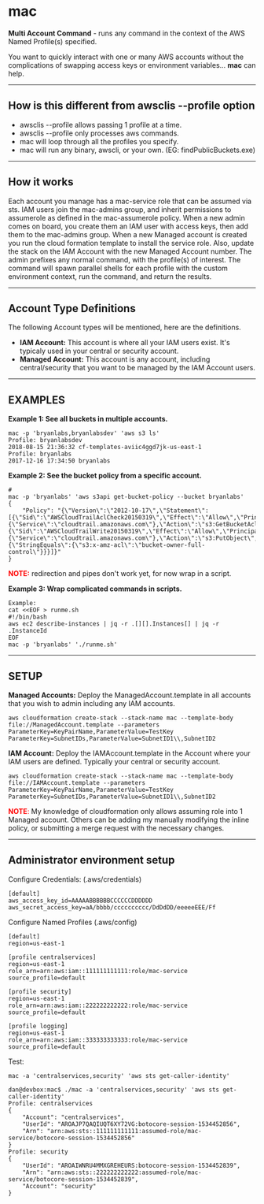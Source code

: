 # mac
**Multi Account Command** - runs any command in the context of the AWS Named Profile(s) specified.


You want to quickly interact with one or many AWS accounts without the complications of swapping access keys or environment variables... **mac** can help.

------------
How is this different from awsclis --profile option
------------
* awsclis --profile allows passing 1 profile at a time.  
* awsclis --profile only processes aws commands.  
* mac will loop through all the profiles you specify.  
* mac will run any binary, awscli, or your own.  (EG: findPublicBuckets.exe)

------------
How it works
------------
Each account you manage has a mac-service role that can be assumed via sts. IAM users join the mac-admins group, and inherit permissions to assumerole as defined in the mac-assumerole policy. When a new admin comes on board, you create them an IAM user with access keys, then add them to the mac-admins group. When a new Managed account is created you run the cloud formation template to install the service role. Also, update the stack on the IAM Account with the new Managed Account number. The admin prefixes any normal command, with the profile(s) of interest. The command will spawn parallel shells for each profile with the custom environment context, run the command,  and return the results.

------------
Account Type Definitions
------------
The following Account types will be mentioned, here are the definitions.
* **IAM Account:** This account is where all your IAM users exist. It's typicaly used in your central or security account.  
* **Managed Account:** This account is any account, including central/security that you want to be managed by the IAM Account users.  

------------
EXAMPLES 
------------

**Example 1: See all buckets in multiple accounts.**

````
mac -p 'bryanlabs,bryanlabsdev' 'aws s3 ls'
Profile: bryanlabsdev
2018-08-15 21:36:32 cf-templates-aviic4ggd7jk-us-east-1
Profile: bryanlabs
2017-12-16 17:34:50 bryanlabs
````
**Example 2: See the bucket policy from a specific account.**
````
# 
mac -p 'bryanlabs' 'aws s3api get-bucket-policy --bucket bryanlabs'
{
    "Policy": "{\"Version\":\"2012-10-17\",\"Statement\":[{\"Sid\":\"AWSCloudTrailAclCheck20150319\",\"Effect\":\"Allow\",\"Principal\":{\"Service\":\"cloudtrail.amazonaws.com\"},\"Action\":\"s3:GetBucketAcl\",\"Resource\":\"arn:aws:s3:::bryanlabs\"},{\"Sid\":\"AWSCloudTrailWrite20150319\",\"Effect\":\"Allow\",\"Principal\":{\"Service\":\"cloudtrail.amazonaws.com\"},\"Action\":\"s3:PutObject\",\"Resource\":\"arn:aws:s3:::bryanlabs/CloudTrail/AWSLogs/111111111111/*\",\"Condition\":{\"StringEquals\":{\"s3:x-amz-acl\":\"bucket-owner-full-control\"}}}]}"
}
````

<span style="color:red">**NOTE:** </span> redirection and pipes don't work yet, for now wrap in a script.

**Example 3: Wrap complicated commands in scripts.**

````
Example:
cat <<EOF > runme.sh
#!/bin/bash
aws ec2 describe-instances | jq -r .[][].Instances[] | jq -r .InstanceId
EOF
mac -p 'bryanlabs' './runme.sh'
````


------------
SETUP
------------

**Managed Accounts:** Deploy the ManagedAccount.template in all accounts that you wish to admin including any IAM accounts.  

````
aws cloudformation create-stack --stack-name mac --template-body file://ManagedAccount.template --parameters ParameterKey=KeyPairName,ParameterValue=TestKey ParameterKey=SubnetIDs,ParameterValue=SubnetID1\\,SubnetID2
````


**IAM Account:** Deploy the IAMAccount.template in the Account where your IAM users are defined. Typically your central or security account.   

````
aws cloudformation create-stack --stack-name mac --template-body file://IAMAccount.template --parameters ParameterKey=KeyPairName,ParameterValue=TestKey ParameterKey=SubnetIDs,ParameterValue=SubnetID1\\,SubnetID2
````

<span style="color:red">**NOTE**: </span> My knowledge of cloudformation only allows assuming role into 1 Managed account. Others can be adding my manually modifying the inline policy, or submitting a merge request with the necessary changes.

------------
Administrator environment setup
------------

Configure Credentials: (.aws/credentials)

````
[default]
aws_access_key_id=AAAAABBBBBBCCCCCCDDDDDD
aws_secret_access_key=aA/bbbb/cccccccccc/DdDdDD/eeeeeEEE/Ff
````

Configure Named Profiles (.aws/config)
````
[default]
region=us-east-1

[profile centralservices]
region=us-east-1
role_arn=arn:aws:iam::111111111111:role/mac-service
source_profile=default

[profile security]
region=us-east-1
role_arn=arn:aws:iam::222222222222:role/mac-service
source_profile=default

[profile logging]
region=us-east-1
role_arn=arn:aws:iam::333333333333:role/mac-service
source_profile=default
````
Test:
````
mac -a 'centralservices,security' 'aws sts get-caller-identity'

dan@devbox:mac$ ./mac -a 'centralservices,security' 'aws sts get-caller-identity'
Profile: centralservices
{
    "Account": "centralservices",
    "UserId": "AROAJP7QAQIUQT6XY72VG:botocore-session-1534452856",
    "Arn": "arn:aws:sts::111111111111:assumed-role/mac-service/botocore-session-1534452856"
}
Profile: security
{
    "UserId": "AROAIWNRU4MMXGREHEURS:botocore-session-1534452839",
    "Arn": "arn:aws:sts::222222222222:assumed-role/mac-service/botocore-session-1534452839",
    "Account": "security"
}
````

